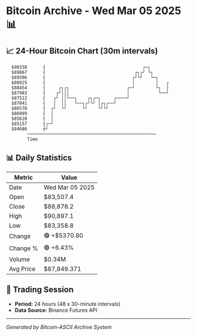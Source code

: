 # Bitcoin Archive - Wed Mar 05 2025 📊

## 📈 24-Hour Bitcoin Chart (30m intervals)

```
  $90338      ┤                                     ┌─┐        
  $89867      ┤                                  ┌┐┌┘ └┐       
  $89396      ┤                                 ┌┘└┘   └─┐     
  $88925      ┤                                 │        │   ┌ 
  $88454      ┤     ┌┐┌┐                      ┌─┘        └┐  │ 
  $87983      ┤    ┌┘│││                      │           └──┘ 
  $87512      ┤   ┌┘ ││└──┐    ┌┐┌─┐     ┌────┘                
  $87041      ┤   │  ││   └──┐┌┘└┘ │┌┐┌──┘                     
  $86570      ┤  ┌┘  └┘      └┘    └┘└┘                        
  $86099      ┤  │                                             
  $85628      ┤  │                                             
  $85157      ┤┌─┘                                             
  $84686      ┼┘                                               
        ────────────────────────────────────────────────→
        Time
```

## 📊 Daily Statistics

| Metric | Value |
|--------|-------|
| Date | Wed Mar 05 2025 |
| Open | $83,507.4 |
| Close | $88,878.2 |
| High | $90,897.1 |
| Low | $83,358.8 |
| Change | 🟢 +$5370.80 |
| Change % | 🟢 +6.43% |
| Volume | $0.34M |
| Avg Price | $87,849.371 |

## 📅 Trading Session

- **Period:** 24 hours (48 x 30-minute intervals)
- **Data Source:** Binance Futures API

---
*Generated by Bitcoin-ASCII Archive System*
